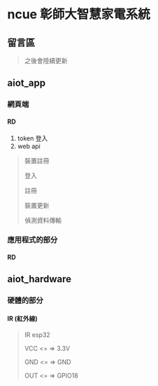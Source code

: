 # ncue 彰師大智慧家電系統

## 留言區

>
> 之後會陸續更新
>

## aiot_app

### 網頁端

#### RD

1. token 登入
2. web api
  
  > 裝置註冊
  >
  > 登入
  >
  > 註冊
  >
  > 裝置更新
  >
  > 偵測資料傳輸
  >

### 應用程式的部分

#### RD

 >
## aiot_hardware

### 硬體的部分

#### IR (紅外線)

> IR       esp32
>
> VCC <= => 3.3V
>
> GND <= => GND
>
> OUT <= => GPIO18
